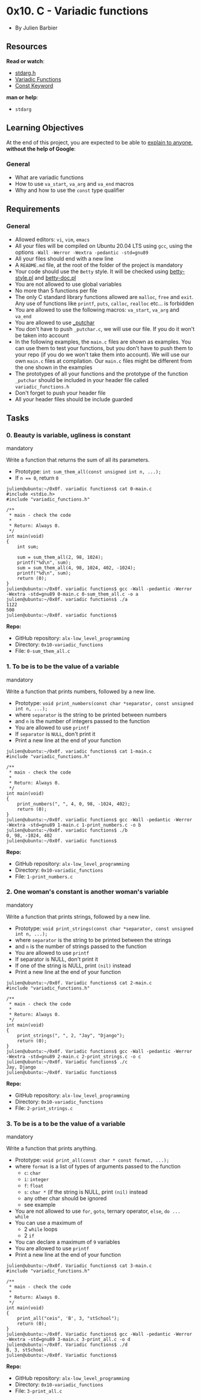 0x10. C - Variadic functions
============================

-   By Julien Barbier


Resources
---------

**Read or watch**:

-   [stdarg.h](https://en.wikipedia.org/wiki/Stdarg.h "stdarg.h")
-   [Variadic Functions](https://www.gnu.org/software/libc/manual/html_node/Variadic-Functions.html "Variadic Functions")
-   [Const Keyword](https://www.youtube.com/watch?v=1W4oyuOdXv8 "Const Keyword")

**man or help**:

-   `stdarg`

Learning Objectives
-------------------

At the end of this project, you are expected to be able to [explain to anyone](https://alx-intranet.hbtn.io/rltoken/QhsjfwBH5C7EriBICg67sQ "explain to anyone"), **without the help of Google**:

### General

-   What are variadic functions
-   How to use `va_start`, `va_arg` and `va_end` macros
-   Why and how to use the `const` type qualifier

Requirements
------------

### General

-   Allowed editors: `vi`, `vim`, `emacs`
-   All your files will be compiled on Ubuntu 20.04 LTS using `gcc`, using the options `-Wall -Werror -Wextra -pedantic -std=gnu89`
-   All your files should end with a new line
-   A `README.md` file, at the root of the folder of the project is mandatory
-   Your code should use the `Betty` style. It will be checked using [betty-style.pl](https://github.com/holbertonschool/Betty/blob/master/betty-style.pl "betty-style.pl") and [betty-doc.pl](https://github.com/holbertonschool/Betty/blob/master/betty-doc.pl "betty-doc.pl")
-   You are not allowed to use global variables
-   No more than 5 functions per file
-   The only C standard library functions allowed are `malloc`, `free` and `exit`. Any use of functions like `printf`, `puts`, `calloc`, `realloc` etc... is forbidden
-   You are allowed to use the following macros: `va_start`, `va_arg` and `va_end`
-   You are allowed to use [_putchar](https://github.com/holbertonschool/_putchar.c/blob/master/_putchar.c "_putchar")
-   You don't have to push `_putchar.c`, we will use our file. If you do it won't be taken into account
-   In the following examples, the `main.c` files are shown as examples. You can use them to test your functions, but you don't have to push them to your repo (if you do we won't take them into account). We will use our own `main.c` files at compilation. Our `main.c` files might be different from the one shown in the examples
-   The prototypes of all your functions and the prototype of the function `_putchar` should be included in your header file called `variadic_functions.h`
-   Don't forget to push your header file
-   All your header files should be include guarded

Tasks
-----

### 0\. Beauty is variable, ugliness is constant

mandatory

Write a function that returns the sum of all its parameters.

-   Prototype: `int sum_them_all(const unsigned int n, ...);`
-   If `n == 0`, return `0`

```
julien@ubuntu:~/0x0f. variadic functions$ cat 0-main.c
#include <stdio.h>
#include "variadic_functions.h"

/**
 * main - check the code
 *
 * Return: Always 0.
 */
int main(void)
{
    int sum;

    sum = sum_them_all(2, 98, 1024);
    printf("%d\n", sum);
    sum = sum_them_all(4, 98, 1024, 402, -1024);
    printf("%d\n", sum);
    return (0);
}
julien@ubuntu:~/0x0f. variadic functions$ gcc -Wall -pedantic -Werror -Wextra -std=gnu89 0-main.c 0-sum_them_all.c -o a
julien@ubuntu:~/0x0f. variadic functions$ ./a
1122
500
julien@ubuntu:~/0x0f. variadic functions$

```

**Repo:**

-   GitHub repository: `alx-low_level_programming`
-   Directory: `0x10-variadic_functions`
-   File: `0-sum_them_all.c`

### 1\. To be is to be the value of a variable

mandatory

Write a function that prints numbers, followed by a new line.

-   Prototype: `void print_numbers(const char *separator, const unsigned int n, ...);`
-   where `separator` is the string to be printed between numbers
-   and `n` is the number of integers passed to the function
-   You are allowed to use `printf`
-   If `separator` is `NULL`, don't print it
-   Print a new line at the end of your function

```
julien@ubuntu:~/0x0f. variadic functions$ cat 1-main.c
#include "variadic_functions.h"

/**
 * main - check the code
 *
 * Return: Always 0.
 */
int main(void)
{
    print_numbers(", ", 4, 0, 98, -1024, 402);
    return (0);
}
julien@ubuntu:~/0x0f. variadic functions$ gcc -Wall -pedantic -Werror -Wextra -std=gnu89 1-main.c 1-print_numbers.c -o b
julien@ubuntu:~/0x0f. variadic functions$ ./b
0, 98, -1024, 402
julien@ubuntu:~/0x0f. variadic functions$

```

**Repo:**

-   GitHub repository: `alx-low_level_programming`
-   Directory: `0x10-variadic_functions`
-   File: `1-print_numbers.c`

### 2\. One woman's constant is another woman's variable

mandatory

Write a function that prints strings, followed by a new line.

-   Prototype: `void print_strings(const char *separator, const unsigned int n, ...);`
-   where `separator` is the string to be printed between the strings
-   and `n` is the number of strings passed to the function
-   You are allowed to use `printf`
-   If separator is NULL, don't print it
-   If one of the string is NULL, print `(nil)` instead
-   Print a new line at the end of your function

```
julien@ubuntu:~/0x0f. Variadic functions$ cat 2-main.c
#include "variadic_functions.h"

/**
 * main - check the code
 *
 * Return: Always 0.
 */
int main(void)
{
    print_strings(", ", 2, "Jay", "Django");
    return (0);
}
julien@ubuntu:~/0x0f. Variadic functions$ gcc -Wall -pedantic -Werror -Wextra -std=gnu89 2-main.c 2-print_strings.c -o c
julien@ubuntu:~/0x0f. Variadic functions$ ./c
Jay, Django
julien@ubuntu:~/0x0f. Variadic functions$

```

**Repo:**

-   GitHub repository: `alx-low_level_programming`
-   Directory: `0x10-variadic_functions`
-   File: `2-print_strings.c`

### 3\. To be is a to be the value of a variable

mandatory

Write a function that prints anything.

-   Prototype: `void print_all(const char * const format, ...);`
-   where `format` is a list of types of arguments passed to the function
    -   `c`: `char`
    -   `i`: `integer`
    -   `f`: `float`
    -   `s`: `char *` (if the string is NULL, print `(nil)` instead
    -   any other char should be ignored
    -   see example
-   You are not allowed to use `for`, `goto`, ternary operator, `else`, `do ... while`
-   You can use a maximum of
    -   2 `while` loops
    -   2 `if`
-   You can declare a maximum of `9` variables
-   You are allowed to use `printf`
-   Print a new line at the end of your function

```
julien@ubuntu:~/0x0f. Variadic functions$ cat 3-main.c
#include "variadic_functions.h"

/**
 * main - check the code
 *
 * Return: Always 0.
 */
int main(void)
{
    print_all("ceis", 'B', 3, "stSchool");
    return (0);
}
julien@ubuntu:~/0x0f. Variadic functions$ gcc -Wall -pedantic -Werror -Wextra -std=gnu89 3-main.c 3-print_all.c -o d
julien@ubuntu:~/0x0f. Variadic functions$ ./d
B, 3, stSchool
julien@ubuntu:~/0x0f. Variadic functions$

```

**Repo:**

-   GitHub repository: `alx-low_level_programming`
-   Directory: `0x10-variadic_functions`
-   File: `3-print_all.c`
